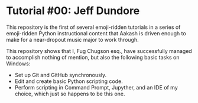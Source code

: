 # Tutorial #00: Jeff Dundore

This repository is the first of several emoji-ridden tutorials in a series of emoji-ridden Python instructional content that Aakash is driven enough to make for a near-dropout music major to work through.

This repository shows that I, Fug Chugson esq., have successfully managed to accomplish nothing of mention, but also the following basic tasks on Windows:
- Set up Git and GitHub synchronously.
- Edit and create basic Python scripting code.
- Perform scripting in Command Prompt, Jupyther, and an IDE of my choice, which just so happens to be this one.
